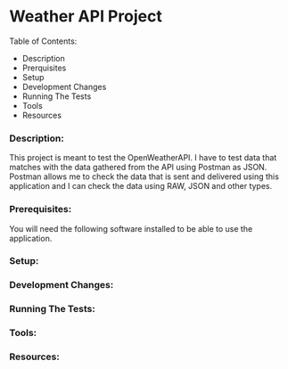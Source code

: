 # Weather API Project

Table of Contents:
- Description
- Prerquisites
- Setup
- Development Changes
- Running The Tests
- Tools
- Resources

### Description: 

This project is meant to test the OpenWeatherAPI. I have to test data that matches with the data gathered from the API using Postman as JSON. Postman allows me to check the data that is sent and delivered using this application and I can check the data using RAW, JSON and other types.

### Prerequisites:
You will need the following software installed to be able to use the application.

### Setup:

### Development Changes:

### Running The Tests:

### Tools:

### Resources:
